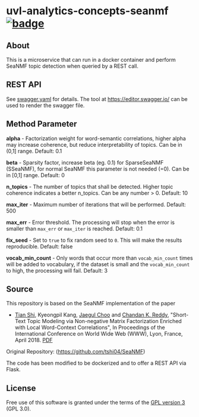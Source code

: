 # uvl-analytics-concepts-seanmf [![badge](https://img.shields.io/badge/License-GPL%203.0-blue.svg)](https://www.gnu.org/licenses/gpl-3.0.de.html)

## About

This is a microservice that can run in a docker container and perform SeaNMF topic detection when queried by a REST call.

## REST API

See [swagger.yaml](../master/swagger.yaml) for details. The tool at https://editor.swagger.io/ can be used to render the swagger file.

## Method Parameter

**alpha** - Factorization weight for word-semantic correlations, higher alpha may increase coherence, but reduce interpretability of topics. Can be in (0,1] range. Default: 0.1

**beta** - Sparsity factor, increase beta (eg. 0.1) for SparseSeaNMF (SSeaNMF), for normal SeaNMF this parameter is not needed (=0). Can be in [0,1] range. Default: 0

**n_topics** - The number of topics that shall be detected. Higher topic coherence indicates a better n_topics. Can be any number > 0. Default: 10

**max_iter** - Maximum number of iterations that will be performed. Default: 500

**max_err** - Error threshold. The processing will stop when the error is smaller than `max_err` or `max_iter` is reached. Default: 0.1

**fix_seed** -  Set to `true` to fix random seed to `0`. This will make the results reproducible. Default: false

**vocab_min_count** - Only words that occur more than `vocab_min_count` times will be added to vocabulary, if the dataset is small and the `vocab_min_count` to high, the processing will fail. Default: 3

## Source

This repository is based on the SeaNMF implementation of the paper
- [Tian Shi](http://life-tp.com/Tian_Shi/), Kyeongpil Kang, [Jaegul Choo](https://sites.google.com/site/jaegulchoo/) and [Chandan K. Reddy](http://people.cs.vt.edu/~reddy/), "Short-Text Topic Modeling via Non-negative Matrix Factorization Enriched with Local Word-Context Correlations", In Proceedings of the International Conference on World Wide Web (WWW), Lyon, France, April 2018. [PDF](http://dmkd.cs.vt.edu/papers/WWW18.pdf)

Original Repository: (https://github.com/tshi04/SeaNMF)

The code has been modified to be dockerized and to offer a REST API via Flask.

## License
Free use of this software is granted under the terms of the [GPL version 3](https://www.gnu.org/licenses/gpl-3.0.de.html) (GPL 3.0).
